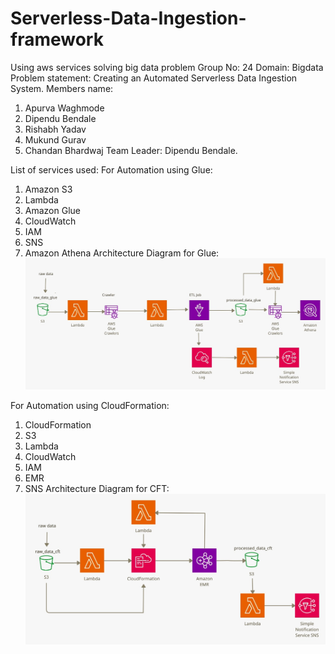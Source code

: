 # Serverless-Data-Ingestion-framework
Using aws services solving big data problem
Group No: 24
Domain: Bigdata
Problem statement: Creating an Automated Serverless Data Ingestion System.
Members name:
1.	Apurva Waghmode
2.	Dipendu Bendale
3.	Rishabh Yadav
4.	Mukund Gurav
5.	Chandan Bhardwaj
Team Leader: Dipendu Bendale.

List of services used:
For Automation using Glue:
1.	Amazon S3
2.	Lambda 
3.	Amazon Glue 
4.	CloudWatch
5.	IAM
6.	SNS
7.	Amazon Athena
Architecture Diagram for Glue:![](https://github.com/ApurvaW18/project-image/blob/main/glue.jpeg)

For Automation using CloudFormation:
1.	CloudFormation
2.	S3
3.	Lambda
4.	CloudWatch 
5.	IAM
6.	EMR
7.	SNS	
Architecture Diagram for CFT:![](https://github.com/ApurvaW18/project-image/blob/main/cft.jpeg)



